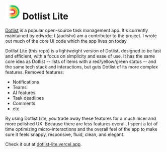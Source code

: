 # ![Dotlist Lite](public/favicon.png) Dotlist Lite

[Dotlist](https://dotlist.edwrdq.xyz/) is a popular open-source task management app. It's currently maintained by edwrdq; I (aadishv) am a contributor to the project. I wrote out much of the core UI code which the app lives on today.

Dotlist Lite (this repo) is a lightweight version of Dotlist, designed to be fast and efficient, with a focus on simplicity and ease of use. It has the same core idea as Dotlist -- lists of items with a red/yellow/green status -- and the same tech stack and interactions, but guts Dotlist of its more complex features. Removed features:

* Notifications
* Teams
* AI features
* Task deadlines
* Comments
* etc.

By using Dotlist Lite, you trade away these features for a much nicer and more polished UX. Because there are less features overall, I spent a lot of time optimizing micro-interactions and the overall feel of the app to make sure it feels snappy, responsive, fluid, clean, and elegant.

Check it out at [dotlist-lite.vercel.app](https://dotlist-lite.vercel.app).
